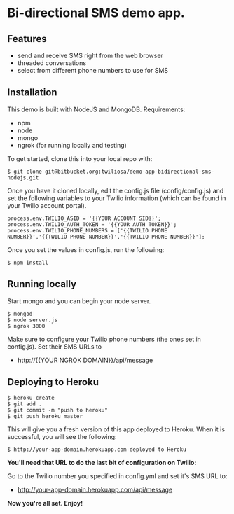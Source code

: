 # Bi-directional SMS demo app.

## Features

* send and receive SMS right from the web browser
* threaded conversations
* select from different phone numbers to use for SMS

## Installation

This demo is built with NodeJS and MongoDB. Requirements:

* npm
* node
* mongo
* ngrok (for running locally and testing)

To get started, clone this into your local repo with:

	$ git clone git@bitbucket.org:twiliosa/demo-app-bidirectional-sms-nodejs.git

Once you have it cloned locally, edit the config.js file (config/config.js) and
set the following variables to your Twilio information (which can be found in
your Twilio account portal).

	process.env.TWILIO_ASID = '{{YOUR ACCOUNT SID}}';
	process.env.TWILIO_AUTH_TOKEN = '{{YOUR AUTH TOKEN}}';
	process.env.TWILIO_PHONE_NUMBERS = ['{{TWILIO PHONE NUMBER}}','{{TWILIO PHONE NUMBER}}','{{TWILIO PHONE NUMBER}}'];

Once you set the values in config.js, run the following:

	$ npm install

## Running locally

Start mongo and you can begin your node server.

	$ mongod
	$ node server.js
	$ ngrok 3000

Make sure to configure your Twilio phone numbers (the ones set in config.js). Set
their SMS URLs to 

* http://{{YOUR NGROK DOMAIN}}/api/message

## Deploying to Heroku

	$ heroku create
	$ git add .
	$ git commit -m "push to heroku"
	$ git push heroku master

This will give you a fresh version of this app deployed to Heroku. When it is
successful, you will see the following:

	$ http://your-app-domain.herokuapp.com deployed to Heroku

**You'll need that URL to do the last bit of configuration on Twilio:**

Go to the Twilio number you specified in config.yml and set it's SMS URL to:

* http://your-app-domain.herokuapp.com/api/message

**Now you're all set. Enjoy!**